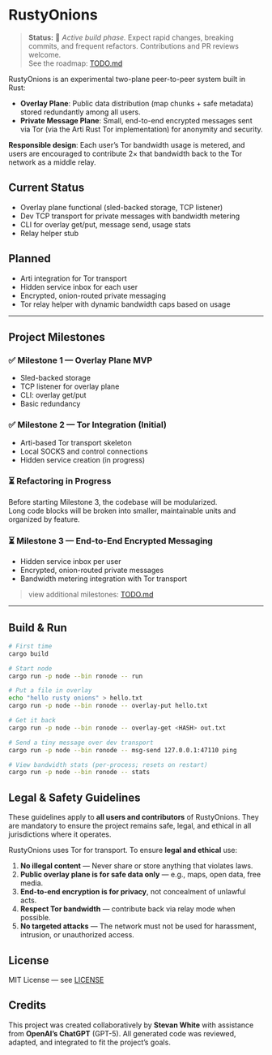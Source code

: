 # RustyOnions

> **Status:** 🚧 *Active build phase.* Expect rapid changes, breaking commits, and frequent refactors. Contributions and PR reviews welcome.  
> See the roadmap: [TODO.md](TODO.md)

RustyOnions is an experimental two-plane peer-to-peer system built in Rust:

- **Overlay Plane**: Public data distribution (map chunks + safe metadata) stored redundantly among all users.
- **Private Message Plane**: Small, end-to-end encrypted messages sent via Tor (via the Arti Rust Tor implementation) for anonymity and security.

**Responsible design**: Each user’s Tor bandwidth usage is metered, and users are encouraged to contribute 2× that bandwidth back to the Tor network as a middle relay.

## Current Status
- Overlay plane functional (sled-backed storage, TCP listener)
- Dev TCP transport for private messages with bandwidth metering
- CLI for overlay get/put, message send, usage stats
- Relay helper stub

## Planned
- Arti integration for Tor transport
- Hidden service inbox for each user
- Encrypted, onion-routed private messaging
- Tor relay helper with dynamic bandwidth caps based on usage

---

## Project Milestones

### ✅ Milestone 1 — Overlay Plane MVP
- Sled-backed storage
- TCP listener for overlay plane
- CLI: overlay get/put
- Basic redundancy

### ✅ Milestone 2 — Tor Integration (Initial)
- Arti-based Tor transport skeleton
- Local SOCKS and control connections
- Hidden service creation (in progress)

### ⏳ **Refactoring in Progress**
Before starting Milestone 3, the codebase will be modularized.  
Long code blocks will be broken into smaller, maintainable units and organized by feature.

### ⏳ Milestone 3 — End-to-End Encrypted Messaging
- Hidden service inbox per user
- Encrypted, onion-routed private messages
- Bandwidth metering integration with Tor transport

> view additional milestones: [TODO.md](TODO.md)
---

## Build & Run

```bash
# First time
cargo build

# Start node
cargo run -p node --bin ronode -- run

# Put a file in overlay
echo "hello rusty onions" > hello.txt
cargo run -p node --bin ronode -- overlay-put hello.txt

# Get it back
cargo run -p node --bin ronode -- overlay-get <HASH> out.txt

# Send a tiny message over dev transport
cargo run -p node --bin ronode -- msg-send 127.0.0.1:47110 ping

# View bandwidth stats (per-process; resets on restart)
cargo run -p node --bin ronode -- stats

```

## Legal & Safety Guidelines

These guidelines apply to **all users and contributors** of RustyOnions. They are mandatory to ensure the project remains safe, legal, and ethical in all jurisdictions where it operates.

RustyOnions uses Tor for transport. To ensure **legal and ethical** use:

1. **No illegal content** — Never share or store anything that violates laws.
2. **Public overlay plane is for safe data only** — e.g., maps, open data, free media.
3. **End-to-end encryption is for privacy**, not concealment of unlawful acts.
4. **Respect Tor bandwidth** — contribute back via relay mode when possible.
5. **No targeted attacks** — The network must not be used for harassment, intrusion, or unauthorized access.

## License
MIT License — see [LICENSE](LICENSE)

## Credits
This project was created collaboratively by **Stevan White** with assistance from **OpenAI’s ChatGPT** (GPT-5).
All generated code was reviewed, adapted, and integrated to fit the project’s goals.
